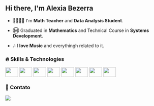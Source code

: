 ## Hi there, I'm Alexia Bezerra

- 👩🏾‍🏫🤓 I'm **Math Teacher** and **Data Analysis Student**.

- Ⓜ️ Graduated in **Mathematics** and Technical Course in **Systems Development**.
  
- 🎶 I **love Music** and everythingh related to it.

###  🔥 Skills & Technologies

<div style="display: inline_block">
  <img align="center" height= "30" width="40" src="https://cdn.jsdelivr.net/gh/devicons/devicon@latest/icons/python/python-original.svg">
  <img align="center" height= "30" width="40" src="https://cdn.jsdelivr.net/gh/devicons/devicon@latest/icons/java/java-original.svg">
  <img align="center" height= "30" width="40" src="https://cdn.jsdelivr.net/gh/devicons/devicon@latest/icons/jupyter/jupyter-original-wordmark.svg">
  <img align="center" height= "30" width="40" src="https://cdn.jsdelivr.net/gh/devicons/devicon@latest/icons/spring/spring-original.svg" />
  <img  align="center" height= "30" width="40" src="https://cdn.jsdelivr.net/gh/devicons/devicon@latest/icons/javascript/javascript-original.svg">
  <img align="center" height= "30" width="40" src="https://cdn.jsdelivr.net/gh/devicons/devicon@latest/icons/mysql/mysql-original.svg">
  <img align="center" height= "30" width="40" src="https://cdn.jsdelivr.net/gh/devicons/devicon@latest/icons/oracle/oracle-original.svg">
  <img align="center" height= "30" width="40" src="https://cdn.jsdelivr.net/gh/devicons/devicon@latest/icons/mongodb/mongodb-original.svg" />     
</div>

### 💬 Contato
<div>
  <a href="www.linkedin.com/in/alexia-bezerra" target="_blank"><img src="https://img.shields.io/badge/-LinkedIn-%230077B5?style=for-the-badge&logo=linkedin&logoColor=white" target="_blank"></a>
</div>
